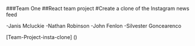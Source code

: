 ###Team One
##React team project
#Create a clone of the Instagram news feed

-Janis Mcluckie
-Nathan Robinson
-John Fenlon
-Silvester Goncearenco

[Team-Project-insta-clone] ()